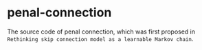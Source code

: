 # penal-connection
The source code of penal connection, which was first proposed in `Rethinking skip connection model as a learnable Markov chain`.

